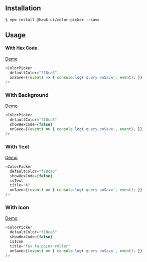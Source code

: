 ## Installation
`$ npm install @hawk-ui/color-picker --save`


## Usage


#### With Hex Code
[Demo]()
```js
<ColorPicker
  defaultColor="f18ca6"
  onSave={(event) => { console.log('query onSave', event); }}
/>
```


### With Background
[Demo]()
```js
<ColorPicker
  defaultColor="f18ca6"
  showHexCode={false}
  onSave={(event) => { console.log('query onSave', event); }}
/>
```


### With Text
[Demo]()
```js
<ColorPicker
  defaultColor="f18ca6"
  showHexCode={false}
  isText
  title="A"
  onSave={(event) => { console.log('query onSave', event); }}
/>
```


### With Icon
[Demo]()
```js
<ColorPicker
  defaultColor="f18ca6"
  showHexCode={false}
  isIcon
  title="fas fa-paint-roller"
  onSave={(event) => { console.log('query onSave', event); }}
/>
```